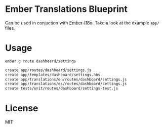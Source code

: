 # Ember Translations Blueprint

Can be used in conjuction with [Ember-I18n](https://github.com/jamesarosen/ember-i18n). Take a look at the example `app/` files.

# Usage

```bash
ember g route dashboard/settings
```

```bash
create app/routes/dashboard/settings.js
create app/templates/dashboard/settings.hbs
create app/translations/en/routes/dashboard/settings.js
create app/translations/es/routes/dashboard/settings.js
create tests/unit/routes/dashboard/settings-test.js
```

# License

MIT
